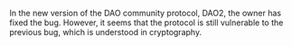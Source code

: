 In the new version of the DAO community protocol, DAO2, the owner has fixed the bug. However, it seems that the protocol is still vulnerable to the previous bug, which is understood in cryptography. 